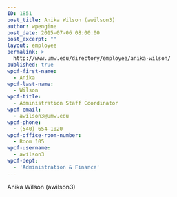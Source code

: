 ```yaml
---
ID: 1851
post_title: Anika Wilson (awilson3)
author: wpengine
post_date: 2015-07-06 08:00:00
post_excerpt: ""
layout: employee
permalink: >
  http://www.umw.edu/directory/employee/anika-wilson/
published: true
wpcf-first-name:
  - Anika
wpcf-last-name:
  - Wilson
wpcf-title:
  - Administration Staff Coordinator
wpcf-email:
  - awilson3@umw.edu
wpcf-phone:
  - (540) 654-1020
wpcf-office-room-number:
  - Room 105
wpcf-username:
  - awilson3
wpcf-dept:
  - 'Administration & Finance'
---
```

Anika Wilson (awilson3)